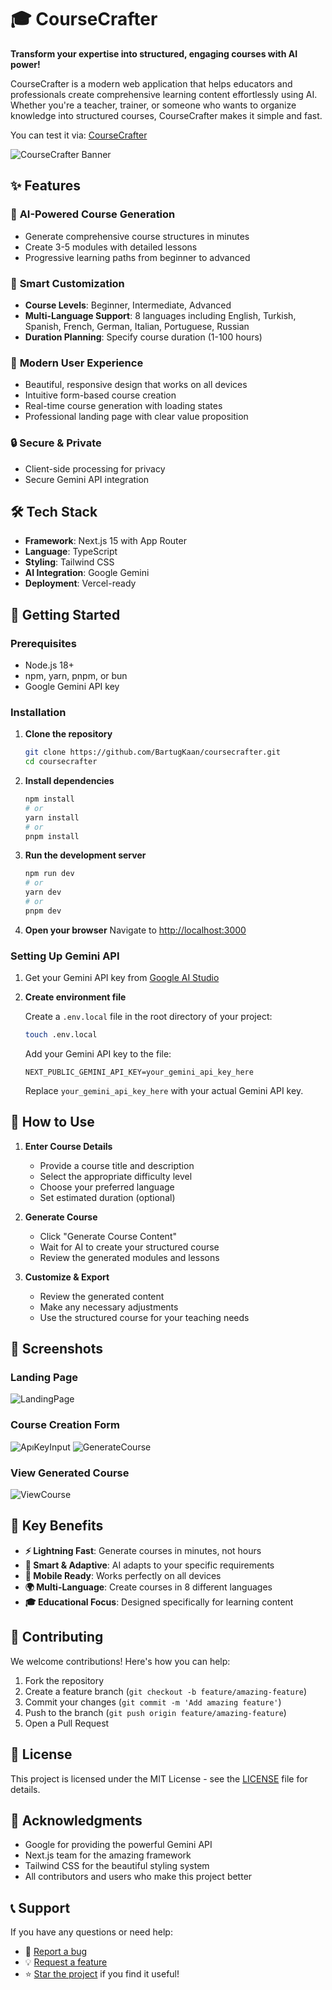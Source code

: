 # 🎓 CourseCrafter

**Transform your expertise into structured, engaging courses with AI power!**

CourseCrafter is a modern web application that helps educators and professionals create comprehensive learning content effortlessly using AI. Whether you're a teacher, trainer, or someone who wants to organize knowledge into structured courses, CourseCrafter makes it simple and fast.

You can test it via: <a href="https://course-crafter-one.vercel.app/">CourseCrafter</a>

![CourseCrafter Banner](https://img.shields.io/badge/CourseCrafter-AI%20Powered%20Course%20Creation-green?style=for-the-badge&logo=graduation-cap)

## ✨ Features

### 🚀 **AI-Powered Course Generation**

- Generate comprehensive course structures in minutes
- Create 3-5 modules with detailed lessons
- Progressive learning paths from beginner to advanced

### 🎯 **Smart Customization**

- **Course Levels**: Beginner, Intermediate, Advanced
- **Multi-Language Support**: 8 languages including English, Turkish, Spanish, French, German, Italian, Portuguese, Russian
- **Duration Planning**: Specify course duration (1-100 hours)

### 📱 **Modern User Experience**

- Beautiful, responsive design that works on all devices
- Intuitive form-based course creation
- Real-time course generation with loading states
- Professional landing page with clear value proposition

### 🔒 **Secure & Private**

- Client-side processing for privacy
- Secure Gemini API integration

## 🛠️ Tech Stack

- **Framework**: Next.js 15 with App Router
- **Language**: TypeScript
- **Styling**: Tailwind CSS
- **AI Integration**: Google Gemini
- **Deployment**: Vercel-ready

## 🚀 Getting Started

### Prerequisites

- Node.js 18+
- npm, yarn, pnpm, or bun
- Google Gemini API key

### Installation

1. **Clone the repository**

   ```bash
   git clone https://github.com/BartugKaan/coursecrafter.git
   cd coursecrafter
   ```

2. **Install dependencies**

   ```bash
   npm install
   # or
   yarn install
   # or
   pnpm install
   ```

3. **Run the development server**

   ```bash
   npm run dev
   # or
   yarn dev
   # or
   pnpm dev
   ```

4. **Open your browser**
   Navigate to [http://localhost:3000](http://localhost:3000)

### Setting Up Gemini API

1. Get your Gemini API key from [Google AI Studio](https://aistudio.google.com/app/apikey)

2. **Create environment file**

   Create a `.env.local` file in the root directory of your project:

   ```bash
   touch .env.local
   ```

   Add your Gemini API key to the file:

   ```env
   NEXT_PUBLIC_GEMINI_API_KEY=your_gemini_api_key_here
   ```

   Replace `your_gemini_api_key_here` with your actual Gemini API key.


## 📖 How to Use

1. **Enter Course Details**

   - Provide a course title and description
   - Select the appropriate difficulty level
   - Choose your preferred language
   - Set estimated duration (optional)

2. **Generate Course**

   - Click "Generate Course Content"
   - Wait for AI to create your structured course
   - Review the generated modules and lessons

3. **Customize & Export**
   - Review the generated content
   - Make any necessary adjustments
   - Use the structured course for your teaching needs

## 🎨 Screenshots

### Landing Page

![LandingPage](https://github.com/user-attachments/assets/0ac0bcff-9bb9-4f35-97c7-5ef45767761a)

### Course Creation Form

![ApıKeyInput](https://github.com/user-attachments/assets/ea87689d-6688-4502-a133-26ddd211eeee)
![GenerateCourse](https://github.com/user-attachments/assets/2c7c25b9-602e-409a-b145-4377199479bb)

### View Generated Course

![ViewCourse](https://github.com/user-attachments/assets/fa25e717-67ca-4f7e-a10c-91dfe22b06c6)

## 🌟 Key Benefits

- **⚡ Lightning Fast**: Generate courses in minutes, not hours
- **🎯 Smart & Adaptive**: AI adapts to your specific requirements
- **📱 Mobile Ready**: Works perfectly on all devices
- **🌍 Multi-Language**: Create courses in 8 different languages
- **🎓 Educational Focus**: Designed specifically for learning content

## 🤝 Contributing

We welcome contributions! Here's how you can help:

1. Fork the repository
2. Create a feature branch (`git checkout -b feature/amazing-feature`)
3. Commit your changes (`git commit -m 'Add amazing feature'`)
4. Push to the branch (`git push origin feature/amazing-feature`)
5. Open a Pull Request

## 📝 License

This project is licensed under the MIT License - see the [LICENSE](LICENSE) file for details.

## 🙏 Acknowledgments

- Google for providing the powerful Gemini API
- Next.js team for the amazing framework
- Tailwind CSS for the beautiful styling system
- All contributors and users who make this project better

## 📞 Support

If you have any questions or need help:

- 🐛 [Report a bug](https://github.com/BartugKaan/coursecrafter/issues)
- 💡 [Request a feature](https://github.com/BartugKaan/coursecrafter/issues)
- ⭐ [Star the project](https://github.com/BartugKaan/coursecrafter) if you find it useful!
